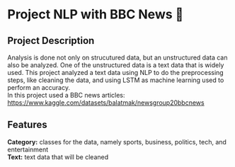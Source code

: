 # Project NLP with BBC News 📝
## Project Description
Analysis is done not only on strucutured data, but an unstructured data can also be analyzed. One of the unstructured data is a text data that is widely used. This project analyzed a text data using NLP to do the preprocessing steps, like cleaning the data, and using LSTM as machine learning used to perform an accuracy.
<br> In this project used a BBC news articles: https://www.kaggle.com/datasets/balatmak/newsgroup20bbcnews

## Features
**Category:** classes for the data, namely sports, business, politics, tech, and entertainment
<br> **Text:** text data that will be cleaned
